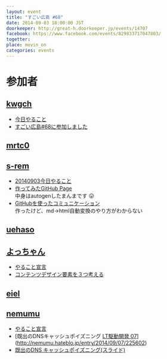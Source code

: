 ```yaml
---
layout: event
title: "すごい広島 #68"
date: 2014-09-03 18:00:00 JST
doorkeeper: http://great-h.doorkeeper.jp/events/14707
facebook: https://www.facebook.com/events/829833717047803/
togetter:
place: movin_on
categories: events
---
```


# 参加者


## [kwgch](https://github.com/kwgch)

* [今日やること](https://github.com/great-h/great-h.github.io/issues/1190)
* [すごい広島#68に参加しました](http://kwgch.github.io/blog/2014/09/03/blog/)

## [mrtc0](http://twitter.com/mrtc0)


## [s-rem](https://github.com/s-rem)

* [20140903今日やること](https://github.com/great-h/great-h.github.io/issues/1193)
* [作ってみたGitHub Page](http://s-rem.github.io/vaexp/)<BR>
中身はautogenしたまんまです :stuck_out_tongue:
* [GitHubを使ったコミュニケーション](https://github.com/s-rem/great-h-rep/blob/gh-pages/githubcom.md)<BR>
作ったけど、md->html自動変換のやり方がわからない


## [uehaso](https://github.com/uehaso)


## [よっちゃん](https://www.facebook.com/profile.php?id=100002278659582)

* [やること宣言](https://github.com/great-h/great-h.github.io/issues/1196)
* [コンテンツデザイン要素を３つ考える](https://github.com/great-h/great-h.github.io/issues/1196)

## [eiel](http://eiel.info/)


## [nemumu](https://github.com/nemumu)

* [やること宣言](https://github.com/great-h/great-h.github.io/issues/1185)
* [既出のDNSキャッシュポイズニング [LT駆動開発 07](ブログ)](http://nemumu.hateblo.jp/entry/2014/09/07/225602)
* [既出のDNS キャッシュポイズニング(スライド)](http://www.slideshare.net/nemumu/ltdd7)
